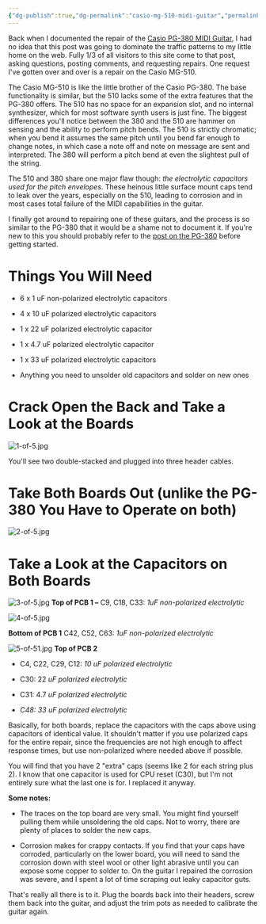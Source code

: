 ```yaml
---
{"dg-publish":true,"dg-permalink":"casio-mg-510-midi-guitar","permalink":"/casio-mg-510-midi-guitar/","title":"Casio MG-510 Midi Guitar","tags":["gear","music"],"created":"2022-09-25T11:18:17.000-04:00","updated":"2024-09-15T18:26:29.469-04:00"}
---
```



Back when I documented the repair of the <a href="http://grantmuller.com/casio-pg-380-midi-guitar/" >Casio PG-380 MIDI Guitar</a>, I had no idea that this post was going to dominate the traffic patterns to my little home on the web. Fully 1/3 of all visitors to this site come to that post, asking questions, posting comments, and requesting repairs. One request I've gotten over and over is a repair on the Casio MG-510.

The Casio MG-510 is like the little brother of the Casio PG-380. The base functionality is similar, but the 510 lacks some of the extra features that the PG-380 offers. The 510 has no space for an expansion slot, and no internal synthesizer, which for most software synth users is just fine. The biggest differences you'll notice between the 380 and the 510 are hammer on sensing and the ability to perform pitch bends. The 510 is strictly chromatic; when you bend it assumes the same pitch until you bend far enough to change notes, in which case a note off and note on message are sent and interpreted. The 380 will perform a pitch bend at even the slightest pull of the string.

The 510 and 380 share one major flaw though: _the electrolytic capacitors used for the pitch envelopes_. These heinous little surface mount caps tend to leak over the years, especially on the 510, leading to corrosion and in most cases total failure of the MIDI capabilities in the guitar.

I finally got around to repairing one of these guitars, and the process is so similar to the PG-380 that it would be a shame not to document it. If you're new to this you should probably refer to the <a href="http://grantmuller.com/casio-pg-380-midi-guitar/" >post on the PG-380</a> before getting started.

# Things You Will Need

  * 6 x 1 uF non-polarized electrolytic capacitors

  * 4 x 10 uF polarized electrolytic capacitors

  * 1 x 22 uF polarized electrolytic capacitor

  * 1 x 4.7 uF polarized electrolytic capacitor

  * 1 x 33 uF polarized electrolytic capacitors

  * Anything you need to unsolder old capacitors and solder on new ones

# Crack Open the Back and Take a Look at the Boards
![1-of-5.jpg](/img/user/assets/1-of-5.jpg)

You'll see two double-stacked and plugged into three header cables.

# Take Both Boards Out (unlike the PG-380 You Have to Operate on both)
![2-of-5.jpg](/img/user/assets/2-of-5.jpg)

# Take a Look at the Capacitors on Both Boards
![3-of-5.jpg](/img/user/assets/3-of-5.jpg)
**Top of PCB 1 &#8211;** C9, C18, C33: _1uF non-polarized electrolytic_


![4-of-5.jpg](/img/user/assets/4-of-5.jpg)

**Bottom of PCB 1** C42, C52, C63: _1uF non-polarized electrolytic_

![5-of-51.jpg](/img/user/assets/5-of-51.jpg)
**Top of PCB 2**

  * C4, C22, C29, C12: _10 uF polarized electrolytic_

  * C30: 22 _uF polarized electrolytic_

  * C31: 4.7 _uF polarized electrolytic_

  * _C48: 33 _uF polarized electrolytic__

Basically, for both boards, replace the capacitors with the caps above using capacitors of identical value. It shouldn't matter if you use polarized caps for the entire repair, since the frequencies are not high enough to affect response times, but use non-polarized where needed above if possible.

You will find that you have 2 "extra" caps (seems like 2 for each string plus 2). I know that one capacitor is used for CPU reset (C30), but I'm not entirely sure what the last one is for. I replaced it anyway.

**Some notes:**

  * The traces on the top board are very small. You might find yourself pulling them while unsoldering the old caps. Not to worry, there are plenty of places to solder the new caps.

  * Corrosion makes for crappy contacts. If you find that your caps have corroded, particularly on the lower board, you will need to sand the corrosion down with steel wool or other light abrasive until you can expose some copper to solder to. On the guitar I repaired the corrosion was severe, and I spent a lot of time scraping out leaky capacitor guts.

That's really all there is to it. Plug the boards back into their headers, screw them back into the guitar, and adjust the trim pots as needed to calibrate the guitar again.
